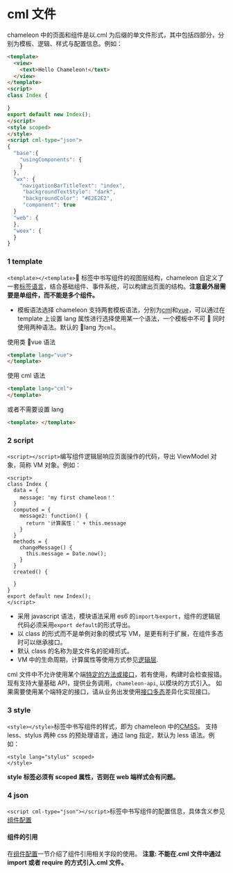# cml 文件

chameleon 中的页面和组件是以.cml 为后缀的单文件形式，其中包括四部分，分别为模板、逻辑、样式与配置信息。例如：

```html
<template>
  <view>
    <text>Hello Chameleon!</text>
  </view>
</template>
<script>
class Index {

}
export default new Index();
</script>
<style scoped>
</style>
<script cml-type="json">
{
  "base":{
    "usingComponents": {
    }
  },
  "wx": {
    "navigationBarTitleText": "index",
     "backgroundTextStyle": "dark",
     "backgroundColor": "#E2E2E2",
     "component": true
  }
  "web": {
  },
  "weex": {
  }
}
```

### 1 template

`<template></<template>` 标签中书写组件的视图层结构，chameleon 自定义了一套[标签语言](/view/cml.html)，结合基础组件、事件系统，可以构建出页面的结构。<b>注意最外层需要是单组件，而不能是多个组件。</b>

- 模板语法选择
  chameleon 支持两套模板语法，分别为[cml](../view/cml.html)和[vue](../view/vue.html)，可以通过在 template 上设置 lang 属性进行选择使用某一个语法，一个模板中不可  同时使用两种语法。默认的 lang 为`cml`。

使用类 vue 语法

```html
<template lang="vue">
</template>
```

使用 cml 语法

```html
<template lang="cml">
</template>
```

或者不需要设置 lang

```html
<template> </template>
```

### 2 script

`<script></script>`编写组件逻辑层响应页面操作的代码，导出 ViewModel 对象，简称 VM 对象。例如：

```
<script>
class Index {
  data = {
    message: 'my first chameleon！'
  }
  computed = {
    message2: function() {
      return '计算属性：' + this.message
    }
  }
  methods = {
    changeMessage() {
      this.message = Date.now();
    }
  }
  created() {

  }
}
export default new Index();
</script>
```

- 采用 javascript 语法，模块语法采用 es6 的`import与export`，组件的逻辑层代码必须采用`export default`的形式导出。
- 以 class 的形式而不是单例对象的模式写 VM，是更有利于扩展，在组件多态时可以继承接口。
- 默认 class 的名称为是文件名的驼峰形式。
- VM 中的生命周期，计算属性等使用方式参见[逻辑层](../logic/logic.html).

cml 文件中不允许使用某个端[特定的方法或接口](/framework/global_check.html)，若有使用，构建时会检查报错。现有支持大量基础 API，提供业务调用，`chameleon-api`, 以模块的方式引入。
如果需要使用某个端特定的接口，请从业务出发使用[接口多态](/framework/polymorphism/api.html)差异化实现接口。

### 3 style

`<style></style>`标签中书写组件的样式，即为 chameleon 中的[CMSS](/view/cmss.html)。
支持 less、stylus 两种 css 的预处理语言，通过 lang 指定，默认为 less 语法。例如：

```
<style lang="stylus" scoped>
</style>
```

<b>style 标签必须有 scoped 属性，否则在 web 端样式会有问题。</b>

### 4 json

`<script cml-type="json"></script>`标签中书写组件的配置信息，具体含义参见[组件配置](/framework/json.html)

#### 组件的引用

在[组件配置](/framework/json.html)一节介绍了组件引用相关字段的使用。
<b>注意: 不能在.cml 文件中通过 import 或者 require 的方式引入.cml 文件。</b>
